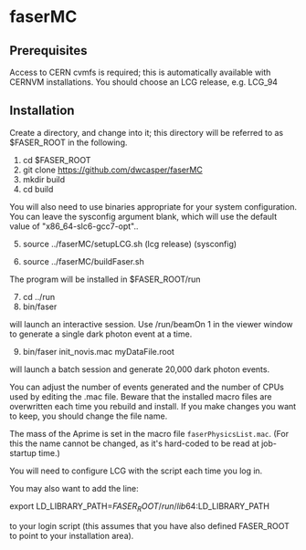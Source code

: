 # faserMC


## Prerequisites

Access to CERN cvmfs is required; this is automatically available with CERNVM installations.
You should choose an LCG release, e.g. LCG_94

## Installation

 Create a directory, and change into it; this directory will be referred to as $FASER_ROOT in the following.

1) cd $FASER_ROOT
2) git clone https://github.com/dwcasper/faserMC
3) mkdir build
4) cd build

You will also need to use binaries appropriate for your system configuration. 
You can leave the sysconfig argument blank, which will use the default value of "x86_64-slc6-gcc7-opt"..

5) source ../faserMC/setupLCG.sh (lcg release) (sysconfig)
 
6) source ../faserMC/buildFaser.sh

The program will be installed in $FASER_ROOT/run

7) cd ../run
8) bin/faser

will launch an interactive session. 
Use /run/beamOn 1 in the viewer window to generate a single dark photon event at a time.

9) bin/faser init_novis.mac myDataFile.root

will launch a batch session and generate 20,000 dark photon events. 

You can adjust the number of events generated and the number of CPUs used by editing the .mac file.
Beware that the installed macro files are overwritten each time you rebuild and install.
If you make changes you want to keep, you should change the file name.

The mass of the Aprime is set in the macro file `faserPhysicsList.mac`.
(For this the name cannot be changed, as it's hard-coded to be read at job-startup time.)

You will need to configure LCG with the script each time you log in.

You may also want to add the line:

export LD_LIBRARY_PATH=$FASER_ROOT/run/lib64:$LD_LIBRARY_PATH

to your login script (this assumes that you have also defined FASER_ROOT to point to your installation area).



